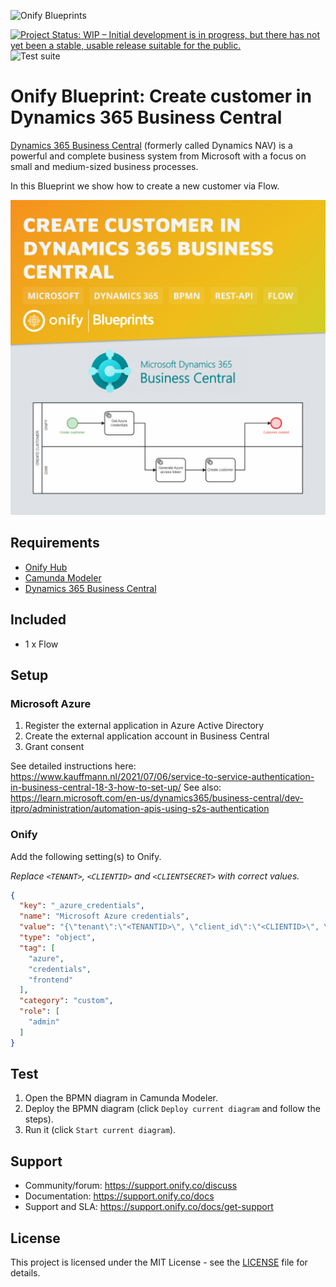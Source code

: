 ![Onify Blueprints](https://files.readme.io/8ba3f14-onify-blueprints-logo.png)

[![Project Status: WIP – Initial development is in progress, but there has not yet been a stable, usable release suitable for the public.](https://www.repostatus.org/badges/latest/wip.svg)](https://www.repostatus.org/#wip)
![Test suite](https://github.com/onify/blueprint-dynamics-365-business-central-create-customer/workflows/Test%20suite/badge.svg)

# Onify Blueprint: Create customer in Dynamics 365 Business Central

[Dynamics 365 Business Central](https://dynamics.microsoft.com/business-central/overview/) (formerly called Dynamics NAV) is a powerful and complete business system from Microsoft with a focus on small and medium-sized business processes. 

In this Blueprint we show how to create a new customer via Flow.

![Onify Blueprint: Create customer in Dynamics 365 Business Central](blueprint.jpg "Blueprint")

## Requirements

* [Onify Hub](https://github.com/onify/install)
* [Camunda Modeler](https://camunda.com/download/modeler/)
* [Dynamics 365 Business Central](https://dynamics.microsoft.com/business-central/overview/)

## Included

* 1 x Flow

## Setup

### Microsoft Azure

1. Register the external application in Azure Active Directory
2. Create the external application account in Business Central
3. Grant consent

See detailed instructions here: https://www.kauffmann.nl/2021/07/06/service-to-service-authentication-in-business-central-18-3-how-to-set-up/
See also: https://learn.microsoft.com/en-us/dynamics365/business-central/dev-itpro/administration/automation-apis-using-s2s-authentication

### Onify

Add the following setting(s) to Onify.

_Replace `<TENANT>`, `<CLIENTID>` and `<CLIENTSECRET>` with correct values._

```json
{
  "key": "_azure_credentials",
  "name": "Microsoft Azure credentials",
  "value": "{\"tenant\":\"<TENANTID>\", \"client_id\":\"<CLIENTID>\", \"client_secret\":\"<CLIENTSECRET>\"}",
  "type": "object",
  "tag": [
    "azure",
    "credentials",
    "frontend"
  ],
  "category": "custom",
  "role": [
    "admin"
  ]
}
```

## Test

1. Open the BPMN diagram in Camunda Modeler.
2. Deploy the BPMN diagram (click `Deploy current diagram` and follow the steps).
3. Run it (click `Start current diagram`).

## Support

* Community/forum: https://support.onify.co/discuss
* Documentation: https://support.onify.co/docs
* Support and SLA: https://support.onify.co/docs/get-support

## License

This project is licensed under the MIT License - see the [LICENSE](LICENSE) file for details.